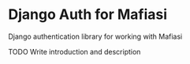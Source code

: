 # Django Auth for Mafiasi
Django authentication library for working with Mafiasi

TODO Write introduction and description
